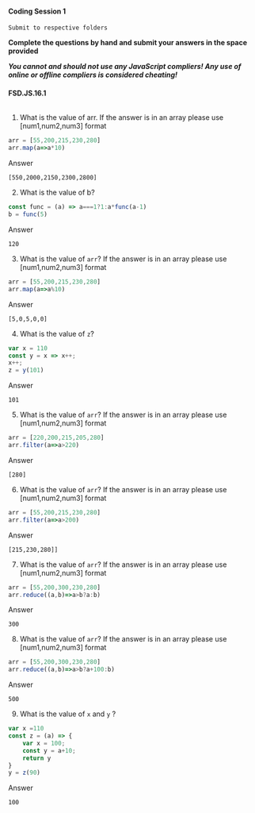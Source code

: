 #### Coding Session 1

```
Submit to respective folders
```

**Complete the questions by hand and submit your answers in the space provided**  

***You cannot and should not use any JavaScript compliers! Any use of online or offline compliers is considered cheating!***

#### FSD.JS.16.1
######
1. What is the value of arr. If the answer is in an array please use [num1,num2,num3] format
```javascript
arr = [55,200,215,230,280]
arr.map(a=>a*10)


```
Answer

```
[550,2000,2150,2300,2800]
```
2. What is the value of b?
```javascript
const func = (a) => a===1?1:a*func(a-1)
b = func(5)
```
Answer

```
120
```
3. What is the value of `arr`? If the answer is in an array please use [num1,num2,num3] format

```javascript
arr = [55,200,215,230,280]
arr.map(a=>a%10)
```
Answer

```
[5,0,5,0,0]
```
4. What is the value of `z`?
```javascript
var x = 110
const y = x => x++;
x++;
z = y(101)
```
Answer

```
101
```
5.  What is the value of `arr`? If the answer is in an array please use [num1,num2,num3] format
```javascript
arr = [220,200,215,205,280]
arr.filter(a=>a>220)
```
Answer

```
[280]
```
6.  What is the value of `arr`? If the answer is in an array please use [num1,num2,num3] format
```javascript
arr = [55,200,215,230,280]
arr.filter(a=>a>200)
```
Answer

```
[215,230,280]]
```
7. What is the value of `arr`? If the answer is in an array please use [num1,num2,num3] format
```javascript
arr = [55,200,300,230,280]
arr.reduce((a,b)=>a>b?a:b)
```
Answer

```
300
```
8.  What is the value of `arr`? If the answer is in an array please use [num1,num2,num3] format
```javascript
arr = [55,200,300,230,280]
arr.reduce((a,b)=>a>b?a+100:b)
```
Answer

```
500
```
9. What is the value of `x` and `y` ?
```javascript
var x =110
const z = (a) => {
    var x = 100;
    const y = a+10;
    return y
}
y = z(90)

```
Answer

```
100
```
